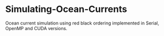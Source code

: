 # Simulating-Ocean-Currents
Ocean current simulation using red black ordering implemented in Serial, OpenMP and CUDA versions.
